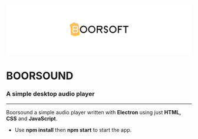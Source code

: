 ![Boorsoft logo](/assets/icons/boorsoft-logo-small.png)

# BOORSOUND
### A simple desktop audio player

----------------------------------------------------------------------------------------------

Boorsound a simple audio player written with **Electron** using just **HTML, CSS** and **JavaScript**.

*   Use **npm install** then **npm start** to start the app.
